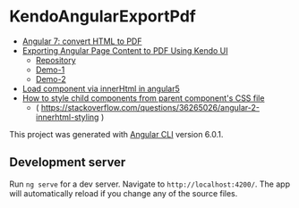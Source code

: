 # KendoAngularExportPdf

* [Angular 7: convert HTML to PDF](https://stackoverflow.com/questions/54629163/angular-7-convert-html-to-pdf)
* [Exporting Angular Page Content to PDF Using Kendo UI](https://www.telerik.com/blogs/exporting-angular-page-content-to-pdf-using-kendo-ui)
  * [Repository](https://github.com/christiannwamba/kendo-angular-export-pdf)
  * [Demo-1](https://stackblitz.com/edit/angular-html-to-pdf-test)
  * [Demo-2](https://stackblitz.com/edit/angular-html-to-pdf-example)
* [Load component via innerHtml in angular5](https://stackoverflow.com/questions/48879695/load-component-via-innerhtml-in-angular5)
* [How to style child components from parent component's CSS file](https://stackoverflow.com/questions/36527605/how-to-style-child-components-from-parent-components-css-file)
  * ( https://stackoverflow.com/questions/36265026/angular-2-innerhtml-styling )

This project was generated with [Angular CLI](https://github.com/angular/angular-cli) version 6.0.1.

## Development server

Run `ng serve` for a dev server. Navigate to `http://localhost:4200/`. The app will automatically reload if you change any of the source files.
